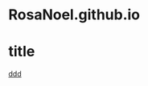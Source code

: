# RosaNoel.github.io
<body>
<h1>title</h1>
<a href="test.nb.html" title="test.nb.html">ddd</a>

<body/>
